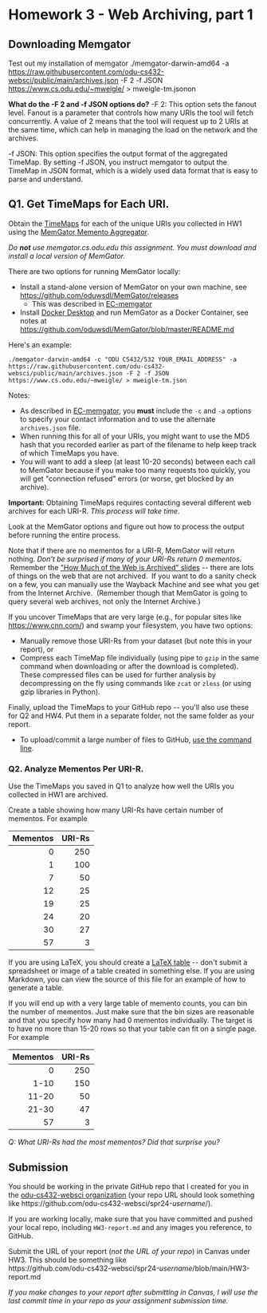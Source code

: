 # Homework 3 - Web Archiving, part 1 

## Downloading Memgator

Test out my installation of memgator
./memgator-darwin-amd64 -a https://raw.githubusercontent.com/odu-cs432-websci/public/main/archives.json -F 2 -f JSON https://www.cs.odu.edu/~mweigle/ > mweigle-tm.jsonon

**What do the -F 2 and -f JSON options do?**
-F 2: This option sets the fanout level. Fanout is a parameter that controls how many URIs the tool will fetch concurrently. A value of 2 means that the tool will request up to 2 URIs at the same time, which can help in managing the load on the network and the archives.

-f JSON: This option specifies the output format of the aggregated TimeMap. By setting -f JSON, you instruct memgator to output the TimeMap in JSON format, which is a widely used data format that is easy to parse and understand.


## Q1. Get TimeMaps for Each URI.

Obtain the [TimeMaps](http://www.mementoweb.org/guide/quick-intro/) for each of the unique URIs you collected in HW1 using the [MemGator Memento Aggregator](https://github.com/oduwsdl/MemGator).  

*Do **not** use memgator.cs.odu.edu this assignment. You must download and install a local version of MemGator.*

There are two options for running MemGator locally:
* Install a stand-alone version of MemGator on your own machine, see <https://github.com/oduwsdl/MemGator/releases>
  * This was described in [EC-memgator](https://github.com/odu-cs432-websci/public-spr24/blob/main/getting-started/EC-memgator.md)
* Install [Docker Desktop](https://www.docker.com/products/docker-desktop) and run MemGator as a Docker Container, see notes at <https://github.com/oduwsdl/MemGator/blob/master/README.md>

Here's an example:

`./memgator-darwin-amd64 -c "ODU CS432/532 YOUR_EMAIL_ADDRESS" -a https://raw.githubusercontent.com/odu-cs432-websci/public/main/archives.json -F 2 -f JSON https://www.cs.odu.edu/~mweigle/ > mweigle-tm.json`

Notes:
* As described in [EC-memgator](https://github.com/odu-cs432-websci/public-spr24/blob/main/getting-started/EC-memgator.md), you **must** include the `-c` and `-a` options to specify your contact information and to use the alternate `archives.json` file.
* When running this for all of your URIs, you might want to use the MD5 hash that you recorded earlier as part of the filename to help keep track of which TimeMaps you have.
* You will want to add a sleep (at least 10-20 seconds) between each call to MemGator because if you make too many requests too quickly, you will get "connection refused" errors (or worse, get blocked by an archive). 

**Important:** Obtaining TimeMaps requires contacting several different web archives for each URI-R.  *This process will take time.*

Look at the MemGator options and figure out how to process the output before running the entire process. 

Note that if there are no mementos for a URI-R, MemGator will return nothing. *Don't be surprised if many of your URI-Rs return 0 mementos.*  Remember the ["How Much of the Web is Archived" slides](https://docs.google.com/presentation/d/132sObERXgzGbxVETIc8QblUyuXB6X7lDbrbhCKmAKzU/edit#slide=id.g80c031ceb5_0_91) -- there are lots of things on the web that are not archived.  If you want to do a sanity check on a few, you can manually use the Wayback Machine and see what you get from the Internet Archive.  (Remember though that MemGator is going to query several web archives, not only the Internet Archive.)

If you uncover TimeMaps that are very large (e.g., for popular sites like <https://www.cnn.com/>) and swamp your filesystem, you have two options:
* Manually remove those URI-Rs from your dataset (but note this in your report), or
* Compress each TimeMap file individually (using pipe to `gzip` in the same command when downloading or after the download is completed). These compressed files can be used for further analysis by decompressing on the fly using commands like `zcat` or `zless` (or using gzip libraries in Python).

Finally, upload the TimeMaps to your GitHub repo -- you'll also use these for Q2 and HW4.  Put them in a separate folder, not the same folder as your report.
* To upload/commit a large number of files to GitHub, [use the command line](https://docs.github.com/en/github/managing-files-in-a-repository/adding-a-file-to-a-repository-using-the-command-line).

### Q2. Analyze Mementos Per URI-R.

Use the TimeMaps you saved in Q1 to analyze how well the URIs you collected in HW1 are archived.

Create a table showing how many URI-Rs have certain number of mementos.  For example

|Mementos | URI-Rs |
|---------:|--------:|
|   0     |  250   |
|   1     |  100   |
|   7     |   50   |
|   12     |   25   |
|   19     |   25   |
|   24     |  20  |
|   30     |   27   |
|  57     |    3   |

If you are using LaTeX, you should create a [LaTeX table](https://www.overleaf.com/learn/latex/tables) -- don't submit a spreadsheet or image of a table created in something else.  If you are using Markdown, you can view the source of this file for an example of how to generate a table.

If you will end up with a very large table of memento counts, you can bin the number of mementos.  Just make sure that the bin sizes are reasonable and that you specify how many had 0 mementos individually. The target is to have no more than 15-20 rows so that your table can fit on a single page.  For example

|Mementos | URI-Rs |
|---------:|--------:|
|   0     |  250   |
|   1-10     |  150   |
|   11-20     |   50   |
|   21-30     |   47   |
|  57     |    3   |

*Q: What URI-Rs had the most mementos?  Did that surprise you?*
 

## Submission

You should be working in the private GitHub repo that I created for you in the [odu-cs432-websci organization](https://github.com/odu-cs432-websci/) (your repo URL should look something like https<nolink>://github.com/odu-cs432-websci/spr24-*username*/). 

If you are working locally, make sure that you have committed and pushed your local repo, including `HW3-report.md` and any images you reference, to GitHub. 

Submit the URL of your report (*not the URL of your repo*) in Canvas under HW3. This should be something like  
https<nolink>://github.com/odu-cs432-websci/spr24-*username*/blob/main/HW3-report.md

*If you make changes to your report after submitting in Canvas, I will use the last commit time in your repo as your assignment submission time.*
